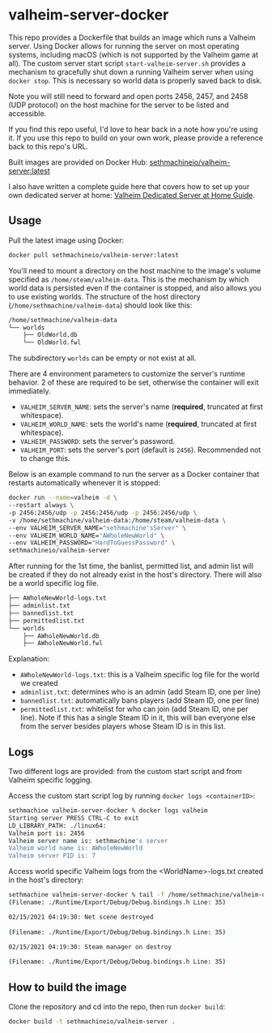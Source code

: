 # valheim-server-docker

This repo provides a Dockerfile that builds an image which runs a Valheim server.  Using Docker allows for running the server on most operating systems, including macOS (which is not supported by the Valheim game at all).  The custom server start script `start-valheim-server.sh` provides a mechanism to gracefully shut down a running Valheim server when using `docker stop`.  This is necessary so world data is properly saved back to disk.  

Note you will still need to forward and open ports 2456, 2457, and 2458 (UDP protocol) on the host machine for the server to be listed and accessible.  

If you find this repo useful, I'd love to hear back in a note how you're using it.  If you use this repo to build on your own work, please provide a reference back to this repo's URL.  

Built images are provided on Docker Hub: [sethmachineio/valheim-server:latest](https://hub.docker.com/r/sethmachineio/valheim-server)

I also have written a complete guide here that covers how to set up your own dedicated server at home: [Valheim Dedicated Server at Home Guide](https://sethmachine.gitlab.io/2021/02/11/host-valheim-with-docker/). 

## Usage

Pull the latest image using Docker:

```bash
docker pull sethmachineio/valheim-server:latest
```

You'll need to mount a directory on the host machine to the image's volume specified as `/home/steam/valheim-data`.  This is the mechanism by which world data is persisted even if the container is stopped, and also allows you to use existing worlds.  The structure of the host directory (`/home/sethmachine/valheim-data`) should look like this:

```bash
/home/sethmachine/valheim-data
└── worlds
    ├── OldWorld.db
    └── OldWorld.fwl
```

The subdirectory `worlds` can be empty or not exist at all.  

There are 4 environment parameters to customize the server's runtime behavior.  2 of these are required to be set, otherwise the container will exit immediately.  

* `VALHEIM_SERVER_NAME`: sets the server's name (**required**, truncated at first whitespace).
* `VALHEIM_WORLD_NAME`: sets the world's name (**required**, truncated at first whitespace).
* `VALHEIM_PASSWORD`: sets the server's password.
* `VALHEIM_PORT`: sets the server's port (default is `2456`).  Recommended not to change this.  

Below is an example command to run the server as a Docker container that restarts automatically whenever it is stopped:

```bash
docker run --name=valheim -d \
--restart always \
-p 2456:2456/udp -p 2456:2456/udp -p 2456:2456/udp \
-v /home/sethmachine/valheim-data:/home/steam/valheim-data \
--env VALHEIM_SERVER_NAME="sethmachine'sServer" \
--env VALHEIM_WORLD_NAME="AWholeNewWorld" \
--env VALHEIM_PASSWORD="HardToGuessPassword" \
sethmachineio/valheim-server
```

After running for the 1st time, the banlist, permitted list, and admin list will be created if they do not already exist in the host's directory.  There will also be a world specific log file.  

```bash
├── AWholeNewWorld-logs.txt
├── adminlist.txt
├── bannedlist.txt
├── permittedlist.txt
└── worlds
    ├── AWholeNewWorld.db
    ├── AWholeNewWorld.fwl
```

Explanation:

* `AWholeNewWorld-logs.txt`: this is a Valheim specific log file for the world we created
* `adminlist.txt`: determines who is an admin (add Steam ID, one per line)
* `bannedlist.txt`: automatically bans players (add Steam ID, one per line)
* `permittedlist.txt`: whitelist for who can join (add Steam ID, one per line).  Note if this has a single Steam ID in it, this will ban everyone else from the server besides players whose Steam ID is in this list.

## Logs

Two different logs are provided: from the custom start script and from Valheim specific logging.  

Access the custom start script log by running `docker logs <containerID>`:

```bash
sethmachine valheim-server-docker % docker logs valheim
Starting server PRESS CTRL-C to exit
LD_LIBRARY_PATH: ./linux64:
Valheim port is: 2456
Valheim server name is: sethmachine's server
Valheim world name is: AWholeNewWorld
Valheim server PID is: 7
```

Access world specific Valheim logs from the \<WorldName\>-logs.txt created in the host's directory:

```bash
sethmachine valheim-server-docker % tail -f /home/sethmachine/valheim-data/AWholeNewWorld-logs.txt
(Filename: ./Runtime/Export/Debug/Debug.bindings.h Line: 35)

02/15/2021 04:19:30: Net scene destroyed
 
(Filename: ./Runtime/Export/Debug/Debug.bindings.h Line: 35)

02/15/2021 04:19:30: Steam manager on destroy
 
(Filename: ./Runtime/Export/Debug/Debug.bindings.h Line: 35)
```

## How to build the image

Clone the repository and cd into the repo, then run `docker build`:

```bash
docker build -t sethmachineio/valheim-server .
```



  
